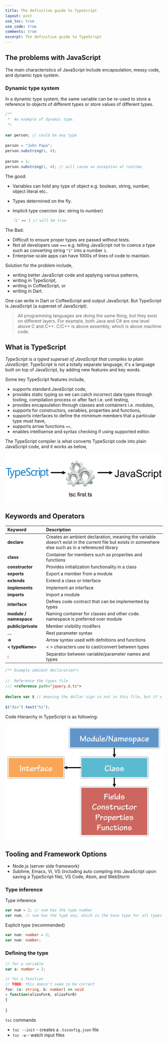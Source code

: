```yaml
---
title: The definitive guide to TypeScript
layout: post
use_toc: true
use_code: true
comments: true
excerpt: The definitive guide to TypeScript
---
```


## The problems with JavaScript

The main characteristics of JavaScript include encapsulation, messy code, and dynamic type system.

### Dynamic type system

In a dynamic type system, the same variable can be re-used to store a reference to objects of different types or store values of different types.

```js
/**
 *  An example of dynamic type.
 */

var person; // could be any type

person = "John Papa";
person.substring(1, 4);

person = 1;
person.substring(1, 4); // will cause an exception at runtime
```

The good:

- Variables can hold any type of object e.g. boolean, string, number, object literal etc..
- Types determined on the fly.
- Implicit type coercion (ex: string to number)

    ```js
    '1' == 1 // will be true
    ```

The Bad:

- Difficult to ensure proper types are passed without tests.
- Not all developers use `===` e.g. telling JavaScript not to coerce a type such as converting string `"1"` into a number `1`.
- Enterprise-scale apps can have 1000s of lines of code to maintain.

Solution for the problem include,

- writing better JavaScript code and applying various patterns,
- writing in TypeScript,
- writing in CoffeeScript, or
- writing in Dart.

One can write in Dart or CoffeeScript and output JavaScript. But TypeScript is JavaScript (a superset of JavaScript).

> All programming languages are doing the same thing, but they exist on different layers. For example, both Java and C# are one level above C and C++. C/C++ is above assembly, which is above machine code.

## What is TypeScript

_TypeScript is a typed superset of JavaScript that compiles to plain JavaScript_. TypeScript is not a totally separate language; it's a language built on top of JavaScript, by adding new features and key words.

Some key TypeScript features include,

- supports standard JavaScript code,
- provides static typing so we can catch incorrect data types through tooling, compilation process or after fact i.e. unit testing,
- provides encapsulation through classes and containers i.e. modules,
- supports for constructors, variables, properties and functions,
- supports interfaces to define the mimimum members that a particular type must have,
- supports arrow functions `=>`,
- enables intellisense and syntax checking if using supported editor.

The TypeScript compiler is what converts TypeScript code into plain JavaScript code, and it works as below,

![TypeScript compiler](/assets/images/typescript/typescript-compilcation-process.PNG)

## Keywords and Operators

| Keyword                 | Description
|:------------------------|:-------------------------------------------------------|
| **declare**             | Creates an ambient declaration, meaning the variable doesn't exist in the current file but exists in somewhere else such as in a referenced library |
| **class**               | Container for members such as properties and functions |
| **constructor**         | Provides initialization functionality in a class |
| **exports**             | Export a member from a module |
| **extends**             | Extend a class or interface |
| **implements**          | Implement an interface |
| **imports**             | Import a module |
| **interface**           | Defnes code contract that can be implemented by types |
| **module / namespace**  | Naming container for classes and other code. namespace is preferred over module |
| **public/private**      | Member visibility modifers |
| **…**                   | Rest parameter syntax |
| **=>**                  | Arrow syntax used with defnitions and functions |
| **< typeName>**         | < > characters use to cast/convert between types |
| **:**                   | Separator between variable/parameter names and types |

```ts
/** Example ambient declaration*/

//  Reference the types file
/// <reference path="jquery.d.ts">  

declare var $ // meaning the dollar sign is not in this file, but it's coming from somewhere else, in this case, the jquery typings file

$("div").text("hi");
```

Code Hierarchy in TypeScript is as following:

![](/assets/images/typescript/code-hierarchy.PNG)

## Tooling and Framework Options

- Node.js (server side framework)
- Sublime, Emacs, Vi, VS (including auto compling into JavaScript upon saving a TypeScript file), VS Code, Atom, and WebStorm

### Type inference

Type inference

```ts
var num = 2; // num has the type number
var num; // num has the type any, which is the base type for all types
```

Explicit type (recommended)

```ts
var num: number = 2;
var num: number;
```

### Defining the type

```ts
// for a variable
var a: number = 2;
```

```ts
// for a function
// TODO: this doesn't seem to be correct
foo: (a: string, b: number) => void
= function(aliasForA, aliasForB)
{

}
```

`tsc` commands

- `tsc --init` - creates a `.tsconfig.json` file
- `tsc -w` - watch input files
